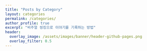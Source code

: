 ```yaml
---
title: "Posts by Category"
layout: categories
permalink: /categories/
author_profile: true
excerpt: "비주얼 씽킹으로 이야기를 기록하는 방법"
header:
  overlay_image: /assets/images/banner/header-github-pages.png
  overlay_filter: 0.5
---
```

